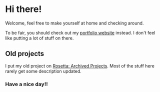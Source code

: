 # Hi there!

Welcome, feel free to make yourself at home and checking around.

To be fair, you should check out my [portfolio website](https://skyventuree.github.io) instead. I don't feel like putting a lot of stuff on there.

## Old projects

I put my old project on [Rosetta: Archived Projects](https://github.com/sora-archive). Most of the stuff here rarely get some description updated.

### Have a nice day!!
